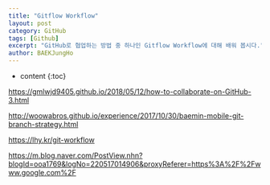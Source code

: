 ```yaml
---
title: "Gitflow Workflow"
layout: post
category: GitHub
tags: [Github]
excerpt: "GitHub로 협업하는 방법 중 하나인 Gitflow Workflow에 대해 배워 봅시다."
author: BAEKJungHo
---
```


* content
{:toc}

https://gmlwjd9405.github.io/2018/05/12/how-to-collaborate-on-GitHub-3.html

http://woowabros.github.io/experience/2017/10/30/baemin-mobile-git-branch-strategy.html

https://lhy.kr/git-workflow

https://m.blog.naver.com/PostView.nhn?blogId=ooa1769&logNo=220517014906&proxyReferer=https%3A%2F%2Fwww.google.com%2F
